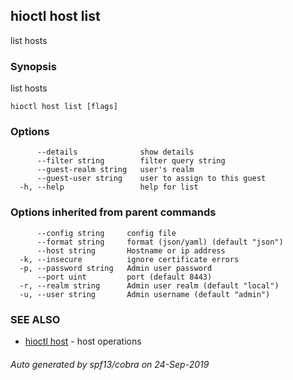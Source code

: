 ## hioctl host list

list hosts

### Synopsis

list hosts

```
hioctl host list [flags]
```

### Options

```
      --details              show details
      --filter string        filter query string
      --guest-realm string   user's realm
      --guest-user string    user to assign to this guest
  -h, --help                 help for list
```

### Options inherited from parent commands

```
      --config string     config file
      --format string     format (json/yaml) (default "json")
      --host string       Hostname or ip address
  -k, --insecure          ignore certificate errors
  -p, --password string   Admin user password
      --port uint         port (default 8443)
  -r, --realm string      Admin user realm (default "local")
  -u, --user string       Admin username (default "admin")
```

### SEE ALSO

* [hioctl host](hioctl_host.md)	 - host operations

###### Auto generated by spf13/cobra on 24-Sep-2019
